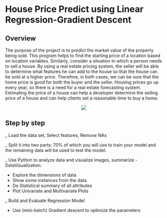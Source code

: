 # House Price Predict using Linear Regression-Gradient Descent

## Overview

The purpose of the project is to predict the market value of the property being sold. This program helps to find the starting price of a location based on location variables. Similarly, consider a situation in which a person needs to sell a house. By using a real estate pricing system, the seller will be able to determine what features he can add to the house so that the house can be sold at a higher price. Therefore, in both cases, we can be sure that the home price is good for both the buyer and the seller. Housing prices go up every year, so there is a need for a real estate forecasting system. Estimating the price of a house can help a developer determine the selling price of a house and can help clients set a reasonable time to buy a home.

<center><img src="https://github.com/DamNT055/damnt055.github.io/blob/master/images/download.png"/></center>


## Step by step 
_ Load the data set, Select features, Remove
NAs

_ Split it into two parts: 70% of which you will
use to train your model and the remaining data
will be used to test the model.

_ Use Python to analyze data and visualize
images, summarize - DataVisualization.
   +  Explore the dimensions of data
   +  Show some instances from the data 
   +  Do Statistical summary of all attributes
   +  Plot Univariate and Multivariate Plots
   
_ Build and Evaluate Regression Model
   +  Use (mini-batch) Gradient descent to
optimize the parameters
